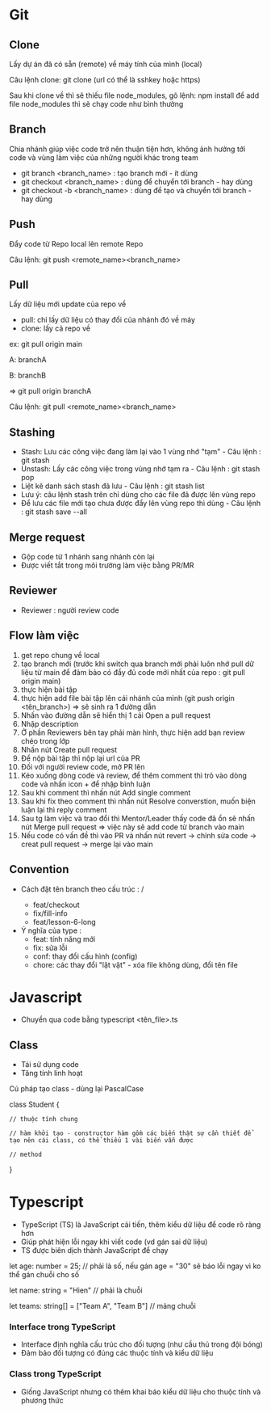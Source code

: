 # Git
## Clone
Lấy dự án đã có sẵn (remote) về máy tính của mình (local)

Câu lệnh clone: git clone <url> (url có thể là sshkey hoặc https)

Sau khi clone về thì sẽ thiếu file node_modules, gõ lệnh: npm install để add file node_modules thì sẽ chạy code như bình thường

## Branch
Chia nhánh giúp việc code trở nên thuận tiện hơn, không ảnh hưởng tới code và vùng làm việc của những người khác trong team

- git branch <branch_name> : tạo branch mới - ít dùng
- git checkout <branch_name> : dùng để chuyển tới branch - hay dùng
- git checkout -b <branch_name> : dùng để tạo và chuyển tới branch - hay dùng

## Push
Đẩy code từ Repo local lên remote Repo

Câu lệnh: git push <remote_name><branch_name>

## Pull
Lấy dữ liệu mới update của repo về
- pull: chỉ lấy dữ liệu có thay đổi của nhánh đó về máy
- clone: lấy cả repo về

ex: git pull origin main

A: branchA

B: branchB

=> git pull origin branchA

Câu lệnh: git pull <remote_name><branch_name>

## Stashing
- Stash: Lưu các công việc đang làm lại vào 1 vùng nhớ "tạm" - Câu lệnh : git stash
- Unstash: Lấy các công việc trong vùng nhớ tạm ra - Câu lệnh : git stash pop
- Liệt kê danh sách stash đã lưu - Câu lệnh : git stash list
- Lưu ý: câu lệnh stash trên chỉ dùng cho các file đã được lên vùng repo
- Để lưu các file mới tạo chưa được đẩy lên vùng repo thì dùng - Câu lệnh : git stash save --all

## Merge request
- Gộp code từ 1 nhánh sang nhánh còn lại 
- Được viết tắt trong môi trường làm việc bằng PR/MR

## Reviewer
- Reviewer : người review code

## Flow làm việc
1. get repo chung về local
2. tạo branch mới (trước khi switch qua branch mới phải luôn nhớ pull dữ liệu từ main để đảm bảo có đầy đủ code mới nhất của repo : git pull origin main)
3. thực hiện bài tập
4. thực hiện add file bài tập lên cái nhánh của mình (git push origin <tên_branch>) => sẽ sinh ra 1 đường dẫn
5. Nhấn vào đường dẫn sẽ hiển thị 1 cái Open a pull request
6. Nhập description
7. Ở phần Reviewers bên tay phải màn hình, thực hiện add bạn review chéo trong lớp
8. Nhấn nút Create pull request
9. Để nộp bài tập thì nộp lại url của PR
10. Đối với người review code, mở PR lên
11. Kéo xuống dòng code và review, để thêm comment thì trỏ vào dòng code và nhấn icon + để nhập bình luận
12. Sau khi comment thì nhấn nút Add single comment
13. Sau khi fix theo comment thì nhấn nút Resolve converstion, muốn biện luận lại thì reply comment
14. Sau tg làm việc và trao đổi thì Mentor/Leader thấy code đã ổn sẽ nhấn nút Merge pull request => việc này sẽ add code từ branch vào main
15. Nếu code có vấn đề thì vào PR và nhấn nút revert -> chỉnh sửa code -> creat pull request -> merge lại vào main

## Convention

- Cách đặt tên branch theo cấu trúc : <type>/<short-description>
    - feat/checkout
    - fix/fill-info
    - feat/lesson-6-long
- Ý nghĩa của type :
    - feat: tính năng mới
    - fix: sửa lỗi
    - conf: thay đổi cấu hình (config)
    - chore: các thay đổi "lặt vặt" - xóa file không dùng, đổi tên file

# Javascript
- Chuyển qua code bằng typescript <tên_file>.ts
## Class
- Tái sử dụng code
- Tăng tính linh hoạt

Cú pháp tạo class - dùng lại PascalCase

class Student {

    // thuộc tính chung

    // hàm khởi tạo - constructor hàm gồm các biến thật sự cần thiết để tạo nên cái class, có thể thiếu 1 vài biến vẫn được

    // method

}


# Typescript
- TypeScript (TS) là JavaScript cải tiến, thêm kiểu dữ liệu để code rõ ràng hơn
- Giúp phát hiện lỗi ngay khi viết code (vd gán sai dữ liệu)
- TS được biên dịch thành JavaScript để chạy

let age: number = 25; // phải là số, nếu gán age = "30" sẽ báo lỗi ngay vì ko thể gán chuỗi cho số

let name: string = "Hien" // phải là chuỗi

let teams: string[] = ["Team A", "Team B"] // mảng chuỗi

### Interface trong TypeScript
- Interface định nghĩa cấu trúc cho đối tượng (như cầu thủ trong đội bóng)
- Đảm bảo đối tượng có đúng các thuộc tính và kiểu dữ liệu

### Class trong TypeScript
- Giống JavaScript nhưng có thêm khai báo kiểu dữ liệu cho thuộc tính và phương thức

